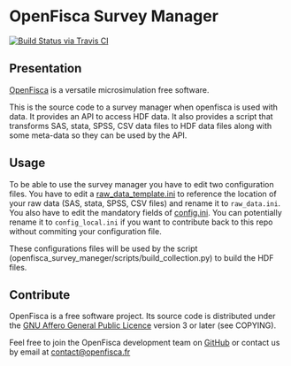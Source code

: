 # OpenFisca Survey Manager

[![Build Status via Travis CI](https://travis-ci.org/openfisca/openfisca-survey-manager.svg?branch=travis)](https://travis-ci.org/openfisca/openfisca-survey-manager)

## Presentation

[OpenFisca](http://www.openfisca.fr/) is a versatile microsimulation free software.

This is the source code to a survey manager when openfisca is used with data.
It provides an API to access HDF data. 
It also provides a script that transforms SAS, stata, SPSS, CSV data files to HDF data files along with some meta-data so they can be used by the API. 

## Usage

To be able to use the survey manager you have to edit two configuration files.
You have to edit a [raw_data_template.ini](raw_data_template.ini) to reference the location of your raw data (SAS, stata, SPSS, CSV files) and rename it to `raw_data.ini`. 
You also have to edit the mandatory fields of [config.ini](config.ini). You can potentially rename it to `config_local.ini` if you want to contribute back to this repo without commiting your configuration file.

These configurations files will be used by the script (openfisca_survey_maneger/scripts/build_collection.py) to build the 
HDF files.

## Contribute

OpenFisca is a free software project.
Its source code is distributed under the [GNU Affero General Public Licence](http://www.gnu.org/licenses/agpl.html)
version 3 or later (see COPYING).

Feel free to join the OpenFisca development team on [GitHub](https://github.com/openfisca) or contact us by email at
contact@openfisca.fr
